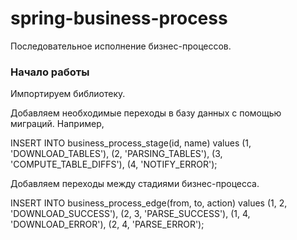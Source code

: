 # spring-business-process
Последовательное исполнение бизнес-процессов.



### Начало работы

Импортируем библиотеку.

Добавляем необходимые переходы в базу данных с помощью миграций.
Например,

INSERT INTO business_process_stage(id, name) values
(1, 'DOWNLOAD_TABLES'),
(2, 'PARSING_TABLES'),
(3, 'COMPUTE_TABLE_DIFFS'),
(4, 'NOTIFY_ERROR');

Добавляем переходы между стадиями бизнес-процесса.

INSERT INTO business_process_edge(from, to, action) values
(1, 2, 'DOWNLOAD_SUCCESS'),
(2, 3, 'PARSE_SUCCESS'),
(1, 4, 'DOWNLOAD_ERROR'),
(2, 4, 'PARSE_ERROR');
